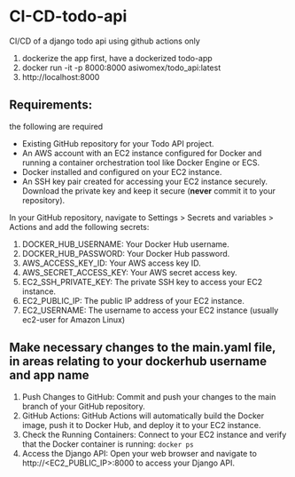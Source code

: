 
# CI-CD-todo-api
CI/CD of a django todo api using github actions only 

1. dockerize the app first, have a dockerized todo-app
2. docker run -it -p 8000:8000 asiwomex/todo_api:latest
3. http://localhost:8000

## **Requirements:**
the following are required 
- Existing GitHub repository for your Todo API project.
- An AWS account with an EC2 instance configured for Docker and running a container orchestration tool like Docker Engine or ECS.
- Docker installed and configured on your EC2 instance.
- An SSH key pair created for accessing your EC2 instance securely. Download the private key and keep it secure (**never** commit it to your repository).

In your GitHub repository, navigate to Settings > Secrets and variables > Actions and add the 
following secrets:
1. DOCKER_HUB_USERNAME: Your Docker Hub username.
2. DOCKER_HUB_PASSWORD: Your Docker Hub password.
3. AWS_ACCESS_KEY_ID: Your AWS access key ID.
4. AWS_SECRET_ACCESS_KEY: Your AWS secret access key.
5. EC2_SSH_PRIVATE_KEY: The private SSH key to access your EC2 instance.
6. EC2_PUBLIC_IP: The public IP address of your EC2 instance.
7. EC2_USERNAME: The username to access your EC2 instance (usually ec2-user for 
Amazon Linux)

## Make necessary changes to the main.yaml file, in areas relating to your dockerhub username and app name

1. Push Changes to GitHub: Commit and push your changes to the main branch of your 
GitHub repository.
2. GitHub Actions: GitHub Actions will automatically build the Docker image, push it to 
Docker Hub, and deploy it to your EC2 instance.
3. Check the Running Containers: Connect to your EC2 instance and verify that the Docker 
container is running:
`docker ps`
4. Access the Django API: Open your web browser and navigate to 
http://<EC2_PUBLIC_IP>:8000 to access your Django API.
